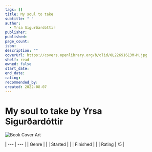 ```yaml
---
tags: []
title: My soul to take
subtitle: " "
author:
  - Yrsa Sigurðardóttir
publisher: 
published: 
page_count: 
isbn: 
description: ""
coverUrl: https://covers.openlibrary.org/b/olid/OL22691613M-M.jpg
shelf: read
owned: false
start_date: 
end_date: 
rating: 
recommended_by: 
created: 2022-08-07
---
```


# My soul to take by Yrsa Sigurðardóttir

![Book Cover Art](https://covers.openlibrary.org/b/olid/OL22691613M-M.jpg)


| --- | --- |
| Genre |  |
| Started |  |
| Finished |  |
| Rating | /5 |

